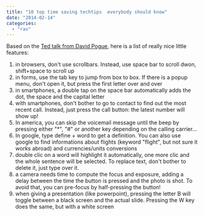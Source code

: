 ```yaml
---
title: "10 top time saving techtips  everybody should know"
date: "2014-02-14"
categories: 
  - "rav"
---
```


Based on the [Ted talk from David Pogue](https://www.google.ch/url?sa=t&rct=j&q=&esrc=s&source=web&cd=1&cad=rja&ved=0CCsQtwIwAA&url=http%3A%2F%2Fwww.ted.com%2Ftalks%2Fdavid_pogue_10_top_time_saving_tech_tips.html&ei=2bv9UoqgAorg7QatiIB4&usg=AFQjCNE7AMaGf-z7lVpH6tDWoXI6C-6thQ&sig2=pmY16uVrw3zaJafd3Zuh0g&bvm=bv.61190604,d.ZGU), here is a list of really nice little features:

1. in browsers, don't use scrollbars. Instead, use space bar to scroll dwon, shift+space to scroll up
2. in forms, use the tab key to jump from box to box. If there is a popup menu, don't open it, but press the first letter over and over
3. in smartphones, a double tap on the space bar automatically adds the dot, the space and the capital letter
4. with smartphones, don't bother to go to contact to find out the most recent call. Instead, just press the call button: the latest number will show up!
5. In america, you can skip the voicemail message until the beep by pressing either "\*", "#" or another key depending on the calling carrier...
6. In google, type define + word to get a definition. You can also use google to find informations about flights (keyword "flight", but not sure it works abroad) and currencies/units conversions
7. double clic on a word will highlight it automatically, one more clic and the whole sentence will be selected. To replace text, don't bother to delete it, just type over it.
8. a camera needs time to compute the focus and exposure, adding a delay between the time the button is pressed and the photo is shot. To avoid that, you can pre-focus by half-pressing the button!
9. when giving a presentation (like powerpoint), pressing the letter B will toggle between a black screen and the actual slide. Pressing the W key does the same, but with a white screen
